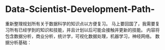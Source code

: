 # Data-Scientist-Development-Path-
重新整理规划所有关于数据科学的知识点以方便复习。
马上要回国了，我需要复习所有已经学到的知识和技能，并且计划以后可能会接触并更新的技能。
内容将包含数据分析，商业分析，统计学，可视化数据处理，机器学习，神经网络。
数据分析基础：
